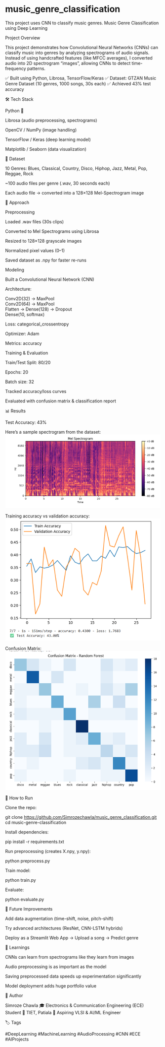 # music_genre_classification
This project uses CNN to classify music genres.
Music Genre Classification using Deep Learning

Project Overview

This project demonstrates how Convolutional Neural Networks (CNNs) can classify music into genres by analyzing spectrograms of audio signals.
Instead of using handcrafted features (like MFCC averages), I converted audio into 2D spectrogram “images”, allowing CNNs to detect time-frequency patterns.

✅ Built using Python, Librosa, TensorFlow/Keras
✅ Dataset: GTZAN Music Genre Dataset
 (10 genres, 1000 songs, 30s each)
✅ Achieved 43% test accuracy

🛠️ Tech Stack

Python 🐍

Librosa (audio preprocessing, spectrograms)

OpenCV / NumPy (image handling)

TensorFlow / Keras (deep learning model)

Matplotlib / Seaborn (data visualization)

📂 Dataset

10 Genres: Blues, Classical, Country, Disco, Hiphop, Jazz, Metal, Pop, Reggae, Rock

~100 audio files per genre (.wav, 30 seconds each)

Each audio file → converted into a 128×128 Mel-Spectrogram image

🔎 Approach

Preprocessing

Loaded .wav files (30s clips)

Converted to Mel Spectrograms using Librosa

Resized to 128×128 grayscale images

Normalized pixel values (0–1)

Saved dataset as .npy for faster re-runs

Modeling

Built a Convolutional Neural Network (CNN)

Architecture:

Conv2D(32) → MaxPool  
Conv2D(64) → MaxPool  
Flatten → Dense(128) → Dropout  
Dense(10, softmax)


Loss: categorical_crossentropy

Optimizer: Adam

Metrics: accuracy

Training & Evaluation

Train/Test Split: 80/20

Epochs: 20

Batch size: 32

Tracked accuracy/loss curves

Evaluated with confusion matrix & classification report


📊 Results

Test Accuracy: 43%

Here’s a sample spectrogram from the dataset:  
![Spectrogram](images/spectrogram.png)

Training accuracy vs validation accuracy:  
![Accuracy Curve](images/accuracy_curve.png)

Confusion Matrix:  
![Confusion Matrix](images/confusion_matrix.png)


🚀 How to Run

Clone the repo:

git clone https://github.com/Simrozechawla/music_genre_classification.git
cd music-genre-classification


Install dependencies:

pip install -r requirements.txt


Run preprocessing (creates X.npy, y.npy):

python preprocess.py


Train model:

python train.py


Evaluate:

python evaluate.py

🎤 Future Improvements

Add data augmentation (time-shift, noise, pitch-shift)

Try advanced architectures (ResNet, CNN-LSTM hybrids)

Deploy as a Streamlit Web App → Upload a song → Predict genre

📌 Learnings

CNNs can learn from spectrograms like they learn from images

Audio preprocessing is as important as the model

Saving preprocessed data speeds up experimentation significantly

Model deployment adds huge portfolio value

👤 Author

Simroze Chawla
🎓 Electronics & Communication Engineering (ECE) Student
📍 TIET, Patiala
💼 Aspiring VLSI & AI/ML Engineer


🏷️ Tags

#DeepLearning #MachineLearning #AudioProcessing #CNN #ECE #AIProjects
